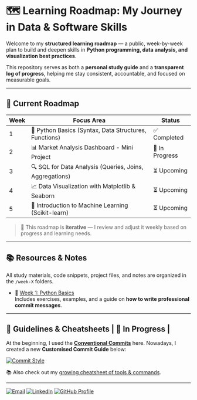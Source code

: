 # 🗺️ Learning Roadmap: My Journey in Data & Software Skills

Welcome to my **structured learning roadmap** — a public, week-by-week plan to build and deepen skills in **Python programming, data analysis, and visualization best practices**.

This repository serves as both a **personal study guide** and a **transparent log of progress**, helping me stay consistent, accountable, and focused on measurable goals.

---

## 📅 Current Roadmap

| Week | Focus Area | Status |
|------|-----------|--------|
| 1 | 🐍 Python Basics (Syntax, Data Structures, Functions) | ✅ Completed |
| 2 | 📊 Market Analysis Dashboard - Mini Project | 🚧 In Progress |
| 3 | 🔍 SQL for Data Analysis (Queries, Joins, Aggregations) | ⏳ Upcoming |
| 4 | 📈 Data Visualization with Matplotlib & Seaborn | ⏳ Upcoming |
| 5 | 🤖 Introduction to Machine Learning (Scikit-learn) | ⏳ Upcoming |

> 🔁 This roadmap is **iterative** — I review and adjust it weekly based on progress and learning needs.

---

## 📚 Resources & Notes

All study materials, code snippets, project files, and notes are organized in the `/week-X` folders.

- 📄 [Week 1: Python Basics](/week-1)  
  Includes exercises, examples, and a guide on **how to write professional commit messages**.


---

## 🧩 Guidelines & Cheatsheets | 🚧 In Progress |

At the beginning, I used the **[Conventional Commits](https://www.conventionalcommits.org/en/v1.0.0/)** here. Nowadays, I created a new **Customised Commit Guide** below:

[![Commit Style](https://img.shields.io/badge/Commit_Style-DLPietro-9B59B6?style=for-the-badge&logo=git&logoColor=white)](https://github.com/DLPietro/learning-roadmap/blob/main/CONTRIBUTING.md)

📚 Also check out my [growing cheatsheet of tools & commands](/cheatsheet.md).

---

[![Email](https://img.shields.io/badge/Email-d14836?style=for-the-badge&logo=gmail&logoColor=white)](mailto:dileopie@gmail.com)
[![LinkedIn](https://img.shields.io/badge/LinkedIn-0077B5?style=for-the-badge&logo=linkedin&logoColor=white)](https://www.linkedin.com/in/pietrodileo)
[![GitHub Profile](https://img.shields.io/badge/GitHub-DLPietro-181717?style=for-the-badge&logo=github&logoColor=white)](https://github.com/DLPietro)
